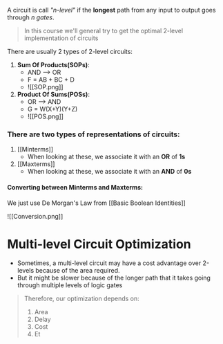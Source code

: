A circuit is call *"n-level"* if the **longest** path from any input to output goes through *n gates*.

> In this course we'll general try to get the optimal 2-level implementation of circuits

There are usually 2 types of 2-level circuits:
1. **Sum Of Products(SOPs)**:
	- AND --> OR
	- F = AB + BC + D
	- ![[SOP.png]]
2. **Product Of Sums(POSs)**:
	- OR --> AND
	- G = W(X+Y)(Y+Z)
	- ![[POS.png]]

### There are two types of representations of circuits:
1. [[Minterms]]
	- When looking at these, we associate it with an **OR** of **1s**
2. [[Maxterms]]
	- When looking at these, we associate it with an **AND** of **0s**


#### Converting between Minterms and Maxterms:
We just use De Morgan's Law from [[Basic Boolean Identities]]

![[Conversion.png]]


# Multi-level Circuit Optimization
- Sometimes, a multi-level circuit may have a cost advantage over 2-levels because of the area required.
- But it might be slower because of the longer path that it takes going through multiple levels of logic gates

> Therefore, our optimization depends on:
> 	1. Area
> 	2. Delay
> 	3. Cost
> 	4. Et